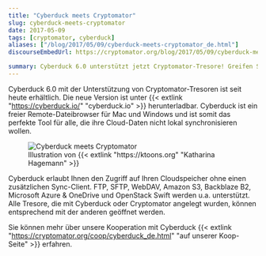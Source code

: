 ```yaml
---
title: "Cyberduck meets Cryptomator"
slug: cyberduck-meets-cryptomator
date: 2017-05-09
tags: [cryptomator, cyberduck]
aliases: ["/blog/2017/05/09/cyberduck-meets-cryptomator_de.html"]
discourseEmbedUrl: https://cryptomator.org/blog/2017/05/09/cyberduck-meets-cryptomator_en.html

summary: Cyberduck 6.0 unterstützt jetzt Cryptomator-Tresore! Greifen Sie direkt auf Cloud-Speicher zu, ohne lokale Synchronisation, und kompatibel mit Tresoren von Cyberduck und Cryptomator.
---
```

Cyberduck 6.0 mit der Unterstützung von Cryptomator-Tresoren ist seit heute erhältlich. Die neue Version ist unter {{< extlink "https://cyberduck.io/" "cyberduck.io" >}} herunterladbar. Cyberduck ist ein freier Remote-Dateibrowser für Mac und Windows und ist somit das perfekte Tool für alle, die ihre Cloud-Daten nicht lokal synchronisieren wollen.

<figure class="text-center">
  <img class="inline-block rounded-sm" src="/img/coop/cyberduck-banner.jpg" srcset="/img/coop/cyberduck-banner.jpg 1x, /img/coop/cyberduck-banner@2x.jpg 2x" alt="Cyberduck meets Cryptomator"/>
  <figcaption>Illustration von {{< extlink "https://ktoons.org" "Katharina Hagemann" >}}</figcaption>
</figure>

Cyberduck erlaubt Ihnen den Zugriff auf Ihren Cloudspeicher ohne einen zusätzlichen Sync-Client. FTP, SFTP, WebDAV, Amazon S3, Backblaze B2, Microsoft Azure & OneDrive und OpenStack Swift werden u.a. unterstützt. Alle Tresore, die mit Cyberduck oder Cryptomator angelegt wurden, können entsprechend mit der anderen geöffnet werden.

Sie können mehr über unsere Kooperation mit Cyberduck {{< extlink "https://cryptomator.org/coop/cyberduck_de.html" "auf unserer Koop-Seite" >}} erfahren.
